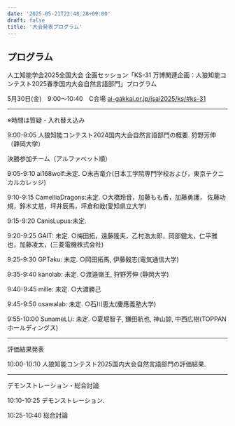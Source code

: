 ```yaml
---
date: '2025-05-21T22:48:28+09:00'
draft: false
title: '大会発表プログラム'
---
```


## プログラム

人工知能学会2025全国大会 企画セッション「KS-31 万博関連企画：人狼知能コンテスト2025春季国内大会自然言語部門」プログラム

5月30日(金)　9:00～10:40　C会場
[ai-gakkai.or.jp/jsai2025/ks/#ks-31](https://www.ai-gakkai.or.jp/jsai2025/ks/#ks-31)

---

※時間は質疑・入れ替え込み

9:00-9:05 人狼知能コンテスト2024国内大会自然言語部門の概要. 狩野芳伸（静岡大学）

決勝参加チーム（アルファベット順）

9:05-9:10 ai168wolf:未定. ○末吉竜介(日本工学院専門学校および，東京テクニカルカレッジ)

9:10-9:15 CamelliaDragons:未定. ○大橋玲音，加藤もも香，加藤勇護， 佐藤功規，鈴木丈慈，坪井辰馬，坪倉和哉(愛知県立大学)

9:15-9:20 CanisLupus:未定.

9:20-9:25 GAIT: 未定. ○梅田拓，遠藤隆夫，乙村浩太郎，岡部健太，仁平雅也，加藤凌太，(三菱電機株式会社)

9:25-9:30 GPTaku: 未定. ○岡田拓馬, 伊藤毅志(電気通信大学)

9:35-9:40 kanolab: 未定. ○渡邉嶺王, 狩野芳伸 (静岡大学)

9:40-9:45 mille: 未定. ○大渡勝己 

9:45-9:50 osawalab: 未定. ○石川恵太(慶應義塾大学)

9:55-10:00 SunameLLi: 未定. ○夏堀智子, 鎌田航也, 神山諒, 中西広樹(TOPPANホールディングス)

---

評価結果発表

10:00-10:10 人狼知能コンテスト2025国内大会自然言語部門の評価結果. 

---

デモンストレーション・総合討論

10:10-10:25 デモンストレーション.

10:25-10:40 総合討論
